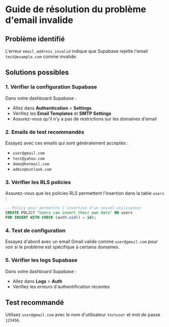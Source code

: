 # Guide de résolution du problème d'email invalide

## Problème identifié
L'erreur `email_address_invalid` indique que Supabase rejette l'email `test@example.com` comme invalide.

## Solutions possibles

### 1. Vérifier la configuration Supabase
Dans votre dashboard Supabase :
- Allez dans **Authentication** > **Settings**
- Vérifiez les **Email Templates** et **SMTP Settings**
- Assurez-vous qu'il n'y a pas de restrictions sur les domaines d'email

### 2. Emails de test recommandés
Essayez avec ces emails qui sont généralement acceptés :
- `user@gmail.com`
- `test@yahoo.com`
- `demo@hotmail.com`
- `admin@outlook.com`

### 3. Vérifier les RLS policies
Assurez-vous que les policies RLS permettent l'insertion dans la table `users` :
```sql
-- Policy pour permettre l'insertion d'un nouvel utilisateur
CREATE POLICY "Users can insert their own data" ON users
FOR INSERT WITH CHECK (auth.uid() = id);
```

### 4. Test de configuration
Essayez d'abord avec un email Gmail valide comme `user@gmail.com` pour voir si le problème est spécifique à certains domaines.

### 5. Vérifier les logs Supabase
Dans votre dashboard Supabase :
- Allez dans **Logs** > **Auth**
- Vérifiez les erreurs d'authentification récentes

## Test recommandé
Utilisez `user@gmail.com` avec le nom d'utilisateur `testuser` et mot de passe `123456`. 